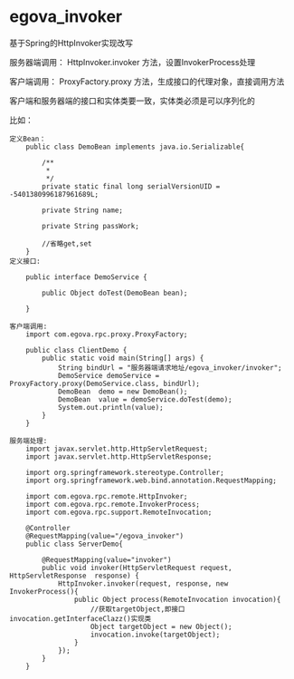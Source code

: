 # egova_invoker

基于Spring的HttpInvoker实现改写

服务器端调用：
	HttpInvoker.invoker 方法，设置InvokerProcess处理
	
客户端调用：
	ProxyFactory.proxy 方法，生成接口的代理对象，直接调用方法
	
客户端和服务器端的接口和实体类要一致，实体类必须是可以序列化的

比如：
	

	定义Bean：
		public class DemoBean implements java.io.Serializable{
		
			/**
			 * 
			 */
			private static final long serialVersionUID = -5401380996187961689L;
		
			private String name;
			
			private String passWork;
			
			//省略get,set
		}
	定义接口:
		
		public interface DemoService {
		
			public Object doTest(DemoBean bean);
			
		}
		
	客户端调用:
		import com.egova.rpc.proxy.ProxyFactory;

		public class ClientDemo {
			public static void main(String[] args) {
				String bindUrl = "服务器端请求地址/egova_invoker/invoker";
				DemoService demoService = ProxyFactory.proxy(DemoService.class, bindUrl);
				DemoBean  demo = new DemoBean();
				DemoBean  value = demoService.doTest(demo);
				System.out.println(value);
			}
		}
		
	服务端处理:
		import javax.servlet.http.HttpServletRequest;
		import javax.servlet.http.HttpServletResponse;
		
		import org.springframework.stereotype.Controller;
		import org.springframework.web.bind.annotation.RequestMapping;
		
		import com.egova.rpc.remote.HttpInvoker;
		import com.egova.rpc.remote.InvokerProcess;
		import com.egova.rpc.support.RemoteInvocation;
		
		@Controller
		@RequestMapping(value="/egova_invoker")
		public class ServerDemo{
			
			@RequestMapping(value="invoker")
			public void invoker(HttpServletRequest request, HttpServletResponse  response) {
				HttpInvoker.invoker(request, response, new InvokerProcess(){
					public Object process(RemoteInvocation invocation){
						//获取targetObject,即接口invocation.getInterfaceClazz()实现类
						Object targetObject = new Object();
						invocation.invoke(targetObject);
					}
				});
			}
		}

